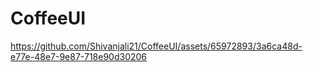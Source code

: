 # CoffeeUI

https://github.com/Shivanjali21/CoffeeUI/assets/65972893/3a6ca48d-e77e-48e7-9e87-718e90d30206

